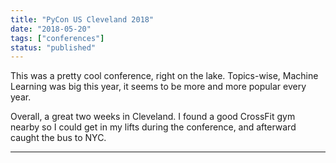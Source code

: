 ```yaml
---
title: "PyCon US Cleveland 2018"
date: "2018-05-20"
tags: ["conferences"]
status: "published"
---
```


This was a pretty cool conference, right on the lake. Topics-wise, Machine Learning was big this year, it seems to be more and more popular every year. 

Overall, a great two weeks in Cleveland. I found a good CrossFit gym nearby so I could get in my lifts during the conference, and afterward caught the bus to NYC. 

---

